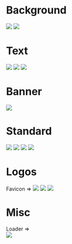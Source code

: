 # Background

<img src="https://github.com/atomic-stealer/Assets/blob/main/background/cloud.gif?raw=true">
<img src="https://github.com/atomic-stealer/Assets/blob/main/background/fire.gif?raw=true">

# Text

<img src="https://github.com/atomic-stealer/Assets/blob/main/Atomic_Logo.png?raw=true">
<img src="https://github.com/atomic-stealer/Assets/blob/main/Atomic_White.png?raw=true">
<img src="https://github.com/atomic-stealer/Assets/blob/main/Atomic_Black.png?raw=true">

# Banner

<img src="https://github.com/atomic-stealer/Assets/blob/main/Banner.png?raw=true">

# Standard
<img src="https://github.com/atomic-stealer/Assets/blob/main/Standard.png?raw=true">
<img src="https://github.com/atomic-stealer/Assets/blob/main/Standard2.png?raw=true">
<img src="https://github.com/atomic-stealer/Assets/blob/main/Standard_B.png?raw=true">
<img src="https://github.com/atomic-stealer/Assets/blob/main/Standard2_B.png?raw=true">

# Logos

Favicon => <img src="https://github.com/atomic-stealer/Assets/blob/main/favicon.png?raw=true">
<img src="https://github.com/atomic-stealer/Assets/blob/main/main.png?raw=true">
<img src="https://github.com/atomic-stealer/Assets/blob/main/Atomic.png?raw=true">

# Misc

Loader => <br><img src="https://raw.githubusercontent.com/atomic-stealer/Assets/35b7ab691fc31c97f2c96b3f29ff52e30e651817/spinner.svg">
